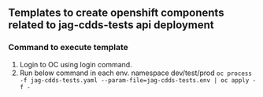 ## Templates to create openshift components related to jag-cdds-tests api deployment

### Command to execute template
1) Login to OC using login command.
2) Run below command in each env. namespace dev/test/prod
   ``oc process -f jag-cdds-tests.yaml --param-file=jag-cdds-tests.env | oc apply -f -``



